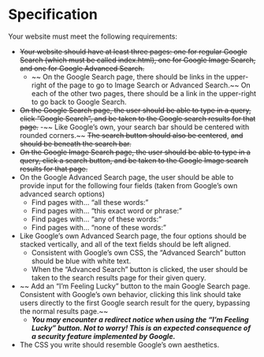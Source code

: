 # Specification
Your website must meet the following requirements:

- ~~Your website should have at least three pages: one for regular Google Search (which must be called index.html), one for Google Image Search, and one for Google Advanced Search.~~
    - ~~ On the Google Search page, there should be links in the upper-right of the page to go to Image Search or Advanced Search.~~ On each of the other two pages, there should be a link in the upper-right to go back to Google Search.
- ~~On the Google Search page, the user should be able to type in a query, click “Google Search”, and be taken to the Google search results for that page.~~
    -~~ Like Google’s own, your search bar should be centered with rounded corners.~~ ~~The search button should also be centered~~, ~~and should be beneath the search bar.~~
- ~~On the Google Image Search page, the user should be able to type in a query, click a search button, and be taken to the Google Image search results for that page.~~
- On the Google Advanced Search page, the user should be able to provide input for the following four fields (taken from Google’s own advanced search options)
    - Find pages with… “all these words:”
    - Find pages with… “this exact word or phrase:”
    - Find pages with… “any of these words:”
    - Find pages with… “none of these words:”
- Like Google’s own Advanced Search page, the four options should be stacked vertically, and all of the text fields should be left aligned.
    - Consistent with Google’s own CSS, the “Advanced Search” button should be blue with white text.
    - When the “Advanced Search” button is clicked, the user should be taken to the search results page for their given query.
- ~~ Add an “I’m Feeling Lucky” button to the main Google Search page. Consistent with Google’s own behavior, clicking this link should take users directly to the first Google search result for the query, bypassing the normal results page.~~
    - ***You may encounter a redirect notice when using the “I’m Feeling Lucky” button. Not to worry! This is an expected consequence of a security feature implemented by Google.***
- The CSS you write should resemble Google’s own aesthetics.